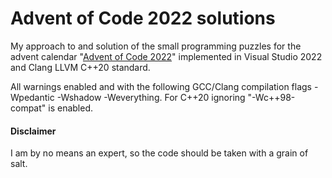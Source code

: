 # Advent of Code 2022 solutions
My approach to and solution of the small programming puzzles for the advent calendar "[Advent of Code 2022](https://adventofcode.com/2022)" implemented in Visual Studio 2022 and Clang LLVM C++20 standard.

All warnings enabled and with the following GCC/Clang compilation flags -Wpedantic -Wshadow -Weverything. For C++20 ignoring "-Wc++98-compat" is enabled.

#### Disclaimer
I am by no means an expert, so the code should be taken with a grain of salt.
